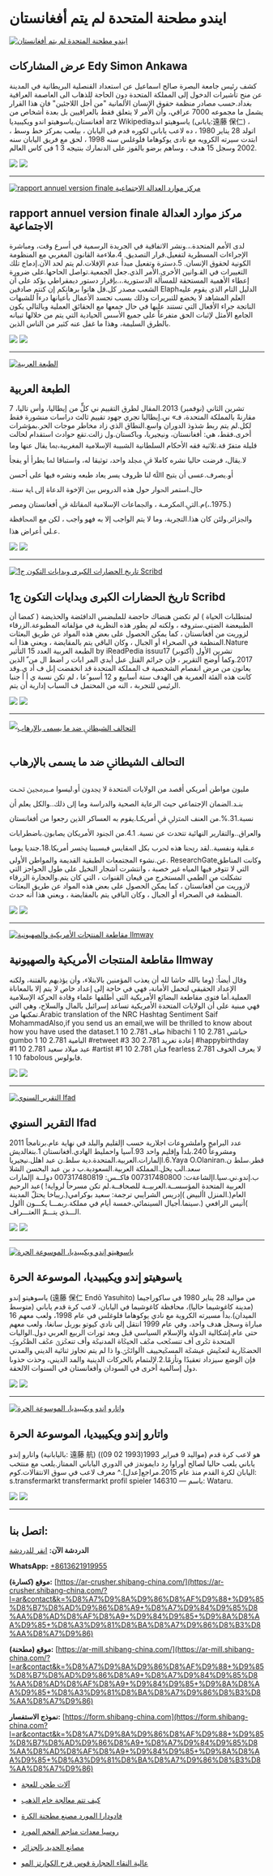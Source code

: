 # ايندو مطحنة المتحدة لم يتم أفغانستان

<a href="https://swt.shibang-china.com/?l=ar&img&k=%D8%A7%D9%8A%D9%86%D8%AF%D9%88+%D9%85%D8%B7%D8%AD%D9%86%D8%A9+%D8%A7%D9%84%D9%85%D8%AA%D8%AD%D8%AF%D8%A9+%D9%84%D9%85+%D9%8A%D8%AA%D9%85+%D8%A3%D9%81%D8%BA%D8%A7%D9%86%D8%B3%D8%AA%D8%A7%D9%86" target="_blank">![ايندو مطحنة المتحدة لم يتم أفغانستان](http://static.shibang-china.com/all-800x300/346.jpg)</a>

## عرض المشاركات Edy Simon Ankawa
كشف رئيس جامعة البصرة صالح اسماعيل عن استعداد القنصلية البريطانية في المدينة عن منح تأشيرات الدخول إلى المملكة المتحدة دون الحاجة للذهاب الى العاصمة العراقية بغداد.حسب مصادر منظمة حقوق الإنسان الألمانية &quot;من أجل اللاجئين&quot; فان هذا القرار يشمل ما مجموعه 7000 عراقي، وأن الأمر لا يتعلق فقط بالعراقيين بل بعدة أشخاص من أفغانستان.ياسوهيتو اندو ويكيبيديا arz Wikipediaياسوهيتو اندو (يابانى:遠藤 保仁) ، اتولد 28 يناير 1980 ، ده لاعب يابانى لكوره قدم فى اليابان ، بيلعب بمركز خط وسط ، ابتدت سيرته الكرويه مع نادى يوكوهاما فلوغلس سنه 1998 ، لحق مع فريق اليابان سنه 2002 وسجل 15 هدف ، وساهم برضو بالفوز على الدنمارك بنتيجه 3 1 فى كاس العالم.


<a href="https://whatsapp.shibangsoft.com/WhatsApp.php" target="_blank" title="WhatsApp">![](http://static.shibang-china.com/icon/whatsapp.png)</a> <a href="https://swt.shibang-china.com/?l=ar&icon&k=%D8%A7%D9%8A%D9%86%D8%AF%D9%88+%D9%85%D8%B7%D8%AD%D9%86%D8%A9+%D8%A7%D9%84%D9%85%D8%AA%D8%AD%D8%AF%D8%A9+%D9%84%D9%85+%D9%8A%D8%AA%D9%85+%D8%A3%D9%81%D8%BA%D8%A7%D9%86%D8%B3%D8%AA%D8%A7%D9%86" target="_blank">![](http://static.shibang-china.com/icon/chat-ar.png)</a>

---

<a href="https://swt.shibang-china.com/?l=ar&img&k=%D8%A7%D9%8A%D9%86%D8%AF%D9%88+%D9%85%D8%B7%D8%AD%D9%86%D8%A9+%D8%A7%D9%84%D9%85%D8%AA%D8%AD%D8%AF%D8%A9+%D9%84%D9%85+%D9%8A%D8%AA%D9%85+%D8%A3%D9%81%D8%BA%D8%A7%D9%86%D8%B3%D8%AA%D8%A7%D9%86" target="_blank">![rapport annuel version finale مركز موارد العدالة الاجتماعية](http://static.shibang-china.com/all-800x300/916.jpg)</a>

## rapport annuel version finale مركز موارد العدالة الاجتماعية
ﻟﺪﻯ ﺍﻷﻣﻢ ﺍﻟﻤﺘﺤﺪﺓ.،.ﻭﻧﺸﺮ ﺍﻻﺗﻔﺎﻗﻴﺔ ﻓﻲ ﺍﻟﺠﺮﻳﺪﺓ ﺍﻟﺮﺳﻤﻴﺔ ﻓﻲ ﺃﺳﺮﻉ ﻭﻗﺖ، ﻭﻣﺒﺎﺷﺮﺓ ﺍﻹﺟﺮﺍﺀﺍﺕ ﺍﻟﻤﺴﻄﺮﻳﺔ ﻟﺘﻔﻌﻴﻞ.ﻗﺮﺍﺭ ﺍﻟﺘﺼﺪﻳﻖ. 4.ﻣﻼﺀﻣﺔ ﺍﻟﻘﺎﻧﻮﻥ ﺍﻟﻤﻐﺮﺑﻲ ﻣﻊ ﺍﻟﻤﻨﻈﻮﻣﺔ ﺍﻟﻜﻮﻧﻴﺔ ﻟﺤﻘﻮﻕ ﺍﻹﻧﺴﺎﻥ. 5.ﺩﺳﺘﺮﺓ ﻭﺗﻔﻌﻴﻞ ﻣﺒﺪﺃ ﻋﺪﻡ ﺍﻹﻓﻼﺕ.ﻟﻢ ﻳﺘﻢ ﻟﺤﺪ ﺍﻵﻥ.ﺇﺩﻣﺎﺝ ﺗﻠﻚ ﺍﻟﺘﻐﻴﻴﺮﺍﺕ ﻓﻲ ﺍﻟﻘ.ﻮﺍﻧﻴﻦ ﺍﻷﺧﺮﻯ.ﺍﻷﻣﺮ ﺍﻟﺬﻱ.ﺟﻌﻞ ﺍﻟﺠﻤﻌﻴﺔ.ﺗﻮﺍﺻﻞ ﺍﻟﺤﺎﺣﻬﺎ.ﻋﻠﻰ ﺿﺮﻭﺭﺓ ﺇﻋﻄﺎﺀ ﺍﻷﻫﻤﻴﺔ ﺍﻟﻤﺴﺘﺤﻘﺔ ﻟﻠﻤﺴﺄﻟﺔ ﺍﻟﺪﺳﺘﻮﺭﻳﺔ.،.ﺑﺈﻗﺮﺍﺭ ﺩﺳﺘﻮﺭ ﺩﻳﻤﻘﺮﺍﻃﻲ ﻳﺆﻛﺪ ﻋﻠﻰ ﺃﻥ ﺍﻟﺸﻌﺐ ﻣﺼﺪﺭ ﻛﻞ.قل هاتوا برهانكم إن كنتم صادقين Elaphالدليل التام الذي يقوم عليه العلم المشاهد لا يخضع للتبريرات وذلك بسبب تجسد الأعمال بأعيانها درءاً للشبهات الناتجة جراء الأفعال التي تستند عليها في حال جمعها مع الحقائق العملية وبالتالي يكون الجامع الأمثل لإثبات الحق متفرعاً على جميع الأسس الحيادية التي يتم من خلالها تبيانه بالطرق السليمة، وهذا ما غفل عنه كثير من الناس الذين.


<a href="https://whatsapp.shibangsoft.com/WhatsApp.php" target="_blank" title="WhatsApp">![](http://static.shibang-china.com/icon/whatsapp.png)</a> <a href="https://swt.shibang-china.com/?l=ar&icon&k=%D8%A7%D9%8A%D9%86%D8%AF%D9%88+%D9%85%D8%B7%D8%AD%D9%86%D8%A9+%D8%A7%D9%84%D9%85%D8%AA%D8%AD%D8%AF%D8%A9+%D9%84%D9%85+%D9%8A%D8%AA%D9%85+%D8%A3%D9%81%D8%BA%D8%A7%D9%86%D8%B3%D8%AA%D8%A7%D9%86" target="_blank">![](http://static.shibang-china.com/icon/chat-ar.png)</a>

---

<a href="https://swt.shibang-china.com/?l=ar&img&k=%D8%A7%D9%8A%D9%86%D8%AF%D9%88+%D9%85%D8%B7%D8%AD%D9%86%D8%A9+%D8%A7%D9%84%D9%85%D8%AA%D8%AD%D8%AF%D8%A9+%D9%84%D9%85+%D9%8A%D8%AA%D9%85+%D8%A3%D9%81%D8%BA%D8%A7%D9%86%D8%B3%D8%AA%D8%A7%D9%86" target="_blank">![ﺍﻟﻄﺒﻌﺔ ﺍﻟﻌﺮﺑﻴﺔ](http://static.shibang-china.com/all-800x300/1152.jpg)</a>

## ﺍﻟﻄﺒﻌﺔ ﺍﻟﻌﺮﺑﻴﺔ
7 تشرين الثاني (نوفمبر) 2013.المقال لطرق التقييم ني كلٍّ من إيطاليا، وأس تاليا، مقارنةً بالمملكة المتحدة، فـ» ني.إيطاليا تجري جهود تقييم ثالث دراسات منشورة فقط لكل.لم يتم ربط شذوذ الدوران واسع.النطاق الذي زاد مخاطر موجات الحر.بمؤشرات أخرى.فقط، هي: أفغانستان، ونيجيريا، وباكستان.ول زالت.تقع حوادث استقدام لحالت قليلة متفرّ قة.ثلاثية فقه الأحكام السلطانية الشبيبة الإسلامية المغربية،ﲟﺎ ﻳﻘﺎﻝ ﻋﻨﻬﺎ ﻭﻣﺎ ﻻ.ﻳﻘﺎﻝ، ﻓﺮﺿﺖ ﺣﺎﻟﻴﺎ ﻧﺸﺮﻩ ﻛﺎﻣﻼ ﰲ ﳎﻠﺪ ﻭﺍﺣﺪ، ﺗﻮﺛﻴﻘﺎ ﻟﻪ، ﻭﺍﺳﺘﺒﺎﻗﺎ ﳌﺎ ﻳﻄﺮﺃ ﺃﻭ ﻳﻔﺠﺄ ﺃﻭ.ﻳﺼﺮﻑ.ﻋﺴﻰ ﺃﻥ ﻳﺘﻴﺢ ﺍﷲ ﻟﻨﺎ ﻇﺮﻭﻑ ﻳﺴﺮ ﻳﻌﺎﺩ ﻃﺒﻌﻪ ﻭﻧﺸﺮﻩ ﻓﻴﻬﺎ ﻋﻠﻰ ﺃﺣﺴﻦ ﺣﺎﻝ.ﺍﺳﺘﻤﺮ ﺍﳊﻮﺍﺭ ﺣﻮﻝ ﻫﺬﻩ ﺍﻟﺪﺭﻭﺱ ﺑﲔ ﺍﻹﺧﻮﺓ ﺍﻟﺪﻋﺎﺓ ﺇﱃ ﺎﻳﺔ ﺳﻨﺔ.(.1975.،)ﻡ.ﺍﻟﱵ.ﺍﳌﻜﺮﻣـﺔ ، ﻭﺍﳉﻤﺎﻋﺎﺕ ﺍﻹﺳﻼﻣﻴﺔ ﺍﳌﻘﺎﺗﻠﺔ ﰲ ﺃﻓﻐﺎﻧﺴﺘﺎﻥ ﻭﻣﺼﺮ ﻭﺍﳉﺰﺍﺋﺮ.ﻭﻟﺌﻦ ﻛﺎﻥ ﻫﺬﺍ.ﺍﻟﺘﺠﺮﺑﺔ، ﻭﻣﺎ ﻻ ﻳﺘﻢ ﺍﻟﻮﺍﺟﺐ ﺇﻻ ﺑﻪ ﻓﻬﻮ ﻭﺍﺟﺐ ، ﻟﻜﻦ ﻣﻊ ﺍﶈﺎﻓﻈﺔ ﻋ.ﻠﻰ ﺃﻋﺮﺍﺽ ﻫﺬﺍ.


<a href="https://whatsapp.shibangsoft.com/WhatsApp.php" target="_blank" title="WhatsApp">![](http://static.shibang-china.com/icon/whatsapp.png)</a> <a href="https://swt.shibang-china.com/?l=ar&icon&k=%D8%A7%D9%8A%D9%86%D8%AF%D9%88+%D9%85%D8%B7%D8%AD%D9%86%D8%A9+%D8%A7%D9%84%D9%85%D8%AA%D8%AD%D8%AF%D8%A9+%D9%84%D9%85+%D9%8A%D8%AA%D9%85+%D8%A3%D9%81%D8%BA%D8%A7%D9%86%D8%B3%D8%AA%D8%A7%D9%86" target="_blank">![](http://static.shibang-china.com/icon/chat-ar.png)</a>

---

<a href="https://swt.shibang-china.com/?l=ar&img&k=%D8%A7%D9%8A%D9%86%D8%AF%D9%88+%D9%85%D8%B7%D8%AD%D9%86%D8%A9+%D8%A7%D9%84%D9%85%D8%AA%D8%AD%D8%AF%D8%A9+%D9%84%D9%85+%D9%8A%D8%AA%D9%85+%D8%A3%D9%81%D8%BA%D8%A7%D9%86%D8%B3%D8%AA%D8%A7%D9%86" target="_blank">![تاريخ الحضارات الكبرى وبدايات التكون ج1 Scribd](http://static.shibang-china.com/all-800x300/1021.jpg)</a>

## تاريخ الحضارات الكبرى وبدايات التكون ج1 Scribd
لمتطلبات الحياة ) لم تكضن هنضاك حاجضة للملبضس الدافئضة والحذيضة ( كمضا أن الطبيعضة الضتي.ستروفه ، ولكنه لم يطور هذه النظرية في مؤلفاته المطبوعة.الزرقاء لزوريت من أفغانستان ، كما يمكن الحصول على بعض هذه المواد عن طريق البعثات المنظمة في الصحراء أو الجبال ، وكان الباقي يتم بالمقايضة ، ويعني هذا أنه.Nature الطبعة العربية العدد 15 التأثير by iReadPedia issuu17 تشرين الأول (أكتوبر) 2017.وكما أوضح التقرير ، فإن جرائم القتل عىل أيدي المر ابات ر اضط ال من ّ الذين يعانون من مرض انفصام الشخصية ف المملكة المتحدة قد انخفضت إىل ف أد ي.وقد كانت هذه الفئة العمرية هي الهدف ستة أسابيع و 12 أسبو ًعا ، لم تكن نسبة ي أ أ جنبا الرئيس للتجربة ، النه من المحتمل ف السباب إدارية أن يتم.


<a href="https://whatsapp.shibangsoft.com/WhatsApp.php" target="_blank" title="WhatsApp">![](http://static.shibang-china.com/icon/whatsapp.png)</a> <a href="https://swt.shibang-china.com/?l=ar&icon&k=%D8%A7%D9%8A%D9%86%D8%AF%D9%88+%D9%85%D8%B7%D8%AD%D9%86%D8%A9+%D8%A7%D9%84%D9%85%D8%AA%D8%AD%D8%AF%D8%A9+%D9%84%D9%85+%D9%8A%D8%AA%D9%85+%D8%A3%D9%81%D8%BA%D8%A7%D9%86%D8%B3%D8%AA%D8%A7%D9%86" target="_blank">![](http://static.shibang-china.com/icon/chat-ar.png)</a>

---

<a href="https://swt.shibang-china.com/?l=ar&img&k=%D8%A7%D9%8A%D9%86%D8%AF%D9%88+%D9%85%D8%B7%D8%AD%D9%86%D8%A9+%D8%A7%D9%84%D9%85%D8%AA%D8%AD%D8%AF%D8%A9+%D9%84%D9%85+%D9%8A%D8%AA%D9%85+%D8%A3%D9%81%D8%BA%D8%A7%D9%86%D8%B3%D8%AA%D8%A7%D9%86" target="_blank">![ﺍﻟﺘﺤﺎﻟﻒ ﺍﻟﺸﻴﻄﺎﱐ ﺿﺪ ﻣﺎ ﻳﺴﻤﻰ ﺑﺎﻹﺭﻫﺎﺏ](http://static.shibang-china.com/all-800x300/450.jpg)</a>

## ﺍﻟﺘﺤﺎﻟﻒ ﺍﻟﺸﻴﻄﺎﱐ ﺿﺪ ﻣﺎ ﻳﺴﻤﻰ ﺑﺎﻹﺭﻫﺎﺏ
ﻣﻠﻴﻮﻥ ﻣﻮﺍﻃﻦ ﺃﻣﺮﻳﻜﻲ ﺃﻗﺼﺪ ﻣﻦ ﺍﻟﻮﻻﻳﺎﺕ ﺍﳌﺘﺤﺪﺓ ﻻ ﳚﺪﻭﻥ ﺃﻭ.ﻟﻴﺴﻮﺍ ﻣـﱪﳎﲔ ﲢـﺖ ﺑﻨـﺪ.ﺍﻟﻀﻤﺎﻥ ﺍﻹﺟﺘﻤﺎﻋﻲ ﺣﻴﺚ ﺍﻟﺮﻋﺎﻳﺔ ﺍﻟﺼﺤﻴﺔ ﻭﺍﻟﺪﺭﺍﺳﺔ ﻭﻣﺎ ﺇﱃ ﺫﻟﻚ..ﻭﺍﻟﻜﻞ ﻳﻌﻠﻢ ﺃﻥ ﻧﺴﺒﺔ.31.%.ﻣﻦ ﺍﻟﻌﻨﻒ ﺍﳌﱰﱄ ﰲ ﺃﻣﺮﻳﻜـﺎ.ﻳﻘﻮﻡ ﺑﻪ ﺍﻟﻌﺴﺎﻛﺮ ﺍﻟﺬﻳﻦ ﺭﺟﻌﻮﺍ ﻣﻦ ﺃﻓﻐﺎﻧﺴﺘﺎﻥ ﻭﺍﻟﻌﺮﺍﻕ..ﻭﺍﻟﺘﻘﺎﺭﻳﺮ ﺍﻟﻨﻬﺎﺋﻴﺔ ﺗﺘﺤﺪﺙ ﻋﻦ ﻧﺴﺒﺔ. 4.1.ﻣﻦ ﺍﳉﻨﻮﺩ ﺍﻷﻣﺮﻳﻜﺎﻥ ﻳﺼﺎﺑﻮﻥ.ﺑﺎﺿﻄﺮﺍﺑﺎﺕ ﻋ.ﻘﻠﻴﺔ ﻭﻧﻔﺴﻴﺔ..ﻟﻘﺪ ﺭﲝﻨﺎ ﻫﺬﻩ ﳊﺮﺏ ﺑﻜﻞ ﺍﳌﻘﺎﻳﺲ ﻓﺒﺴﺒﺒﻨﺎ ﳜﺴﺮ ﺃﻣﺮﻳﻜﺎ.18.ﺟﻨﺪﻳﺎ ﻳﻮﻣﻴﺎ ﻋﻦ.نشوء المجتمعات الطبقية القديمة والمواطن الأولى. ResearchGateوكانت المناطق التي لا تتوفر فيها المياه غير خصبة ، وانتشرت أشجار النخيل على طول الحواجز التي تشكلت من الطمي المستخرج من قيعان القنوات ، التي كان يتم.والحجارة الزرقاء لازوريت من أفغانستان ، كما يمكن الحصول على بعض هذه المواد عن طريق البعثات المنظمة في الصحراء أو الجبال ، وكان الباقي يتم بالمقايضة ، ويعني هذا أنه حدث.


<a href="https://whatsapp.shibangsoft.com/WhatsApp.php" target="_blank" title="WhatsApp">![](http://static.shibang-china.com/icon/whatsapp.png)</a> <a href="https://swt.shibang-china.com/?l=ar&icon&k=%D8%A7%D9%8A%D9%86%D8%AF%D9%88+%D9%85%D8%B7%D8%AD%D9%86%D8%A9+%D8%A7%D9%84%D9%85%D8%AA%D8%AD%D8%AF%D8%A9+%D9%84%D9%85+%D9%8A%D8%AA%D9%85+%D8%A3%D9%81%D8%BA%D8%A7%D9%86%D8%B3%D8%AA%D8%A7%D9%86" target="_blank">![](http://static.shibang-china.com/icon/chat-ar.png)</a>

---

<a href="https://swt.shibang-china.com/?l=ar&img&k=%D8%A7%D9%8A%D9%86%D8%AF%D9%88+%D9%85%D8%B7%D8%AD%D9%86%D8%A9+%D8%A7%D9%84%D9%85%D8%AA%D8%AD%D8%AF%D8%A9+%D9%84%D9%85+%D9%8A%D8%AA%D9%85+%D8%A3%D9%81%D8%BA%D8%A7%D9%86%D8%B3%D8%AA%D8%A7%D9%86" target="_blank">![مقاطعة المنتجات الأمريكية والصهيونية Ilmway](http://static.shibang-china.com/all-800x300/655.jpg)</a>

## مقاطعة المنتجات الأمريكية والصهيونية Ilmway
وقال أيضاً: (وما بالله حاشا لله أن يعذب المؤمنين بالابتلاء، وأن يؤذيهم بالفتنة، ولكنه الإعداد الحقيقي لتحمل الأمانة، فهي في حاجة إلى إعداد خاص لا يتم إلا بالمعاناة العملية.أما فتوى مقاطعة البضائع الأمريكية التي أطلقها علماء وقادة الحركة الإسلامية فهي مبنية على أن الولايات المتحدة الأمريكية تساعد إسرائيل بالمال والسلاح، وهي التي تمكنها من.Arabic translation of the NRC Hashtag Sentiment Saif MohammadAlso,if you send us an email,we will be thrilled to know about how you have used the dataset.صاف 2.781 10 1 hibachi حباشي 2.781 10 1 gumbo البامية 2.781 10 1 #retweet #إعادة تغريد 2.781 30 3 #happybirthday #عيد ميلاد سعيد 2.781 10 1 #artist #فنان 2.781 10 1 fearless لا يعرف الخوف 2.781 10 1 fabolous فابولوس.


<a href="https://whatsapp.shibangsoft.com/WhatsApp.php" target="_blank" title="WhatsApp">![](http://static.shibang-china.com/icon/whatsapp.png)</a> <a href="https://swt.shibang-china.com/?l=ar&icon&k=%D8%A7%D9%8A%D9%86%D8%AF%D9%88+%D9%85%D8%B7%D8%AD%D9%86%D8%A9+%D8%A7%D9%84%D9%85%D8%AA%D8%AD%D8%AF%D8%A9+%D9%84%D9%85+%D9%8A%D8%AA%D9%85+%D8%A3%D9%81%D8%BA%D8%A7%D9%86%D8%B3%D8%AA%D8%A7%D9%86" target="_blank">![](http://static.shibang-china.com/icon/chat-ar.png)</a>

---

<a href="https://swt.shibang-china.com/?l=ar&img&k=%D8%A7%D9%8A%D9%86%D8%AF%D9%88+%D9%85%D8%B7%D8%AD%D9%86%D8%A9+%D8%A7%D9%84%D9%85%D8%AA%D8%AD%D8%AF%D8%A9+%D9%84%D9%85+%D9%8A%D8%AA%D9%85+%D8%A3%D9%81%D8%BA%D8%A7%D9%86%D8%B3%D8%AA%D8%A7%D9%86" target="_blank">![التقرير السنوي Ifad](http://static.shibang-china.com/all-800x300/1127.jpg)</a>

## التقرير السنوي Ifad
2011 عدد البرامج واملشروعات اجلارية حسب اإلقليم والبلد في نهاية عام.برنامجاً ومشروعاً 240.بلداً وإقليم واحد 93.آسيا واحمليط الهادي.أفغانستان 1.بنغالديش 6.اإلمارات.العربية.المتحدة.دية سلط.ن عبد اهلل.نيجيريا.Yaya O.Olaniran.قطر.سلط ن سعد.الب يخل.المملكة العربية.السعودية.ب د بن عبد البحسن الشلا ب.إندو.ني.سيا.اإلشاعةت: 007317480800 فاكــس: 007317480819 دولــة اإلمارات العربية المتحدة المؤسســة.العربيــة للصحافــة.لم تكن مسرحاً لرواية! )عبد الرحيم العام(.المنزل األبيض )إدريس الشرايبي ترجمة: سعيد بوكرامي(.ريباخا يحتلّ المدينة )أنيس الرافعي (.سينما.أجيال السينمائي.خمسة أيام في مملكة.ربمـــا يكـــون األول الـــذي يتـــمّ االعتـــراف.


<a href="https://whatsapp.shibangsoft.com/WhatsApp.php" target="_blank" title="WhatsApp">![](http://static.shibang-china.com/icon/whatsapp.png)</a> <a href="https://swt.shibang-china.com/?l=ar&icon&k=%D8%A7%D9%8A%D9%86%D8%AF%D9%88+%D9%85%D8%B7%D8%AD%D9%86%D8%A9+%D8%A7%D9%84%D9%85%D8%AA%D8%AD%D8%AF%D8%A9+%D9%84%D9%85+%D9%8A%D8%AA%D9%85+%D8%A3%D9%81%D8%BA%D8%A7%D9%86%D8%B3%D8%AA%D8%A7%D9%86" target="_blank">![](http://static.shibang-china.com/icon/chat-ar.png)</a>

---

<a href="https://swt.shibang-china.com/?l=ar&img&k=%D8%A7%D9%8A%D9%86%D8%AF%D9%88+%D9%85%D8%B7%D8%AD%D9%86%D8%A9+%D8%A7%D9%84%D9%85%D8%AA%D8%AD%D8%AF%D8%A9+%D9%84%D9%85+%D9%8A%D8%AA%D9%85+%D8%A3%D9%81%D8%BA%D8%A7%D9%86%D8%B3%D8%AA%D8%A7%D9%86" target="_blank">![ياسوهيتو إندو ويكيبيديا، الموسوعة الحرة](http://static.shibang-china.com/all-800x300/800.jpg)</a>

## ياسوهيتو إندو ويكيبيديا، الموسوعة الحرة
ياسوهيتو إندو (遠藤 保仁 Endō Yasuhito) من مواليد 28 يناير 1980 في ساكوراجيما (مدينة كاغوشيما حاليا)، محافظة كاغوشيما في اليابان، لاعب كرة قدم ياباني (متوسط الميدان).بدأ مسيرته الكروية مع نادي يوكوهاما فلوغلس في عام 1998، ولعب معهم 16 مباراة وسجل هدف واحد، وفي عام 1999 انتقل إلى نادي كيوتو بوربل سانغا، ولعب معهم حتى عام.إشكالية الدولة والإسلام السياسي قبل وبعد ثورات الربيع العربي دول.الواليات المتحدة تػرى أف تنسػحب مػف الحيػاة المدنيػة وأف تنعػزؿ عػف الظػروؼ الحضػارية لتعػيش عيشػة المسػيحييف األوائػؿ.وا ذا لم يتم تجاوز ثنائية الديني والمدني فإن الوضع سيزداد تعقيدًا وتأزمًا.2.لإلىتمام بالحركات الدينية والمد الديني، وحذت حذوىا دول إسالمية أخرى في السودان وأفغانستان في السنوات الالحقة.


<a href="https://whatsapp.shibangsoft.com/WhatsApp.php" target="_blank" title="WhatsApp">![](http://static.shibang-china.com/icon/whatsapp.png)</a> <a href="https://swt.shibang-china.com/?l=ar&icon&k=%D8%A7%D9%8A%D9%86%D8%AF%D9%88+%D9%85%D8%B7%D8%AD%D9%86%D8%A9+%D8%A7%D9%84%D9%85%D8%AA%D8%AD%D8%AF%D8%A9+%D9%84%D9%85+%D9%8A%D8%AA%D9%85+%D8%A3%D9%81%D8%BA%D8%A7%D9%86%D8%B3%D8%AA%D8%A7%D9%86" target="_blank">![](http://static.shibang-china.com/icon/chat-ar.png)</a>

---

<a href="https://swt.shibang-china.com/?l=ar&img&k=%D8%A7%D9%8A%D9%86%D8%AF%D9%88+%D9%85%D8%B7%D8%AD%D9%86%D8%A9+%D8%A7%D9%84%D9%85%D8%AA%D8%AD%D8%AF%D8%A9+%D9%84%D9%85+%D9%8A%D8%AA%D9%85+%D8%A3%D9%81%D8%BA%D8%A7%D9%86%D8%B3%D8%AA%D8%A7%D9%86" target="_blank">![واتارو إندو ويكيبيديا، الموسوعة الحرة](http://static.shibang-china.com/all-800x300/365.jpg)</a>

## واتارو إندو ويكيبيديا، الموسوعة الحرة
واتارو إندو (باليابانية: 遠藤 航) (مواليد 9 فبراير 1993(1993 02 09)) هو لاعب كرة قدم ياباني يلعب حاليا لصالح أوراوا رد دايموندز في الدوري الياباني الممتاز.يلعب مع منتخب اليابان لكرة القدم منذ عام 2015.مراجع[عدل].^ معرف لاعب في سوق الانتقالات.كوم: s.transfermarkt transfermarkt profil spieler 146310 — باسم: Wataru.

<a href="https://whatsapp.shibangsoft.com/WhatsApp.php" target="_blank" title="WhatsApp">![](http://static.shibang-china.com/icon/whatsapp.png)</a> <a href="https://swt.shibang-china.com/?l=ar&icon&k=%D8%A7%D9%8A%D9%86%D8%AF%D9%88+%D9%85%D8%B7%D8%AD%D9%86%D8%A9+%D8%A7%D9%84%D9%85%D8%AA%D8%AD%D8%AF%D8%A9+%D9%84%D9%85+%D9%8A%D8%AA%D9%85+%D8%A3%D9%81%D8%BA%D8%A7%D9%86%D8%B3%D8%AA%D8%A7%D9%86" target="_blank">![](http://static.shibang-china.com/icon/chat-ar.png)</a>

---
## اتصل بنا:

**الدردشة الآن:** [انقر للدردشة](https://swt.shibang-china.com?l=ar&contact&k=%D8%A7%D9%8A%D9%86%D8%AF%D9%88+%D9%85%D8%B7%D8%AD%D9%86%D8%A9+%D8%A7%D9%84%D9%85%D8%AA%D8%AD%D8%AF%D8%A9+%D9%84%D9%85+%D9%8A%D8%AA%D9%85+%D8%A3%D9%81%D8%BA%D8%A7%D9%86%D8%B3%D8%AA%D8%A7%D9%86)

**WhatsApp:**  [+8613621919955](https://whatsapp.shibangsoft.com/WhatsApp.php)

**موقع (كسارة):** [https://ar-crusher.shibang-china.com/](https://ar-crusher.shibang-china.com/?l=ar&contact&k=%D8%A7%D9%8A%D9%86%D8%AF%D9%88+%D9%85%D8%B7%D8%AD%D9%86%D8%A9+%D8%A7%D9%84%D9%85%D8%AA%D8%AD%D8%AF%D8%A9+%D9%84%D9%85+%D9%8A%D8%AA%D9%85+%D8%A3%D9%81%D8%BA%D8%A7%D9%86%D8%B3%D8%AA%D8%A7%D9%86)

**موقع (مطحنة):** [https://ar-mill.shibang-china.com/](https://ar-mill.shibang-china.com/?l=ar&contact&k=%D8%A7%D9%8A%D9%86%D8%AF%D9%88+%D9%85%D8%B7%D8%AD%D9%86%D8%A9+%D8%A7%D9%84%D9%85%D8%AA%D8%AD%D8%AF%D8%A9+%D9%84%D9%85+%D9%8A%D8%AA%D9%85+%D8%A3%D9%81%D8%BA%D8%A7%D9%86%D8%B3%D8%AA%D8%A7%D9%86)

**نموذج الاستفسار:** [https://form.shibang-china.com](https://form.shibang-china.com?l=ar&contact&k=%D8%A7%D9%8A%D9%86%D8%AF%D9%88+%D9%85%D8%B7%D8%AD%D9%86%D8%A9+%D8%A7%D9%84%D9%85%D8%AA%D8%AD%D8%AF%D8%A9+%D9%84%D9%85+%D9%8A%D8%AA%D9%85+%D8%A3%D9%81%D8%BA%D8%A7%D9%86%D8%B3%D8%AA%D8%A7%D9%86)

* [آلات طحن للعجة](../21/%D8%A2%D9%84%D8%A7%D8%AA%20%D8%B7%D8%AD%D9%86%20%D9%84%D9%84%D8%B9%D8%AC%D8%A9.md)

* [كيف تتم معالجة خام الذهب](../22/%D9%83%D9%8A%D9%81%20%D8%AA%D8%AA%D9%85%20%D9%85%D8%B9%D8%A7%D9%84%D8%AC%D8%A9%20%D8%AE%D8%A7%D9%85%20%D8%A7%D9%84%D8%B0%D9%87%D8%A8.md)

* [فادودارا المورد مصنع مطحنة الكرة](../23/%D9%81%D8%A7%D8%AF%D9%88%D8%AF%D8%A7%D8%B1%D8%A7%20%D8%A7%D9%84%D9%85%D9%88%D8%B1%D8%AF%20%D9%85%D8%B5%D9%86%D8%B9%20%D9%85%D8%B7%D8%AD%D9%86%D8%A9%20%D8%A7%D9%84%D9%83%D8%B1%D8%A9.md)

* [روسيا معدات مناجم الفحم المورد](../23/%D8%B1%D9%88%D8%B3%D9%8A%D8%A7%20%D9%85%D8%B9%D8%AF%D8%A7%D8%AA%20%D9%85%D9%86%D8%A7%D8%AC%D9%85%20%D8%A7%D9%84%D9%81%D8%AD%D9%85%20%D8%A7%D9%84%D9%85%D9%88%D8%B1%D8%AF.md)

* [مصانع الحديد بالجزائر](../21/%D9%85%D8%B5%D8%A7%D9%86%D8%B9%20%D8%A7%D9%84%D8%AD%D8%AF%D9%8A%D8%AF%20%D8%A8%D8%A7%D9%84%D8%AC%D8%B2%D8%A7%D8%A6%D8%B1.md)

* [عالية النقاء الحجارة قوس قزح الكوارتز المو](../23/%D8%B9%D8%A7%D9%84%D9%8A%D8%A9%20%D8%A7%D9%84%D9%86%D9%82%D8%A7%D8%A1%20%D8%A7%D9%84%D8%AD%D8%AC%D8%A7%D8%B1%D8%A9%20%D9%82%D9%88%D8%B3%20%D9%82%D8%B2%D8%AD%20%D8%A7%D9%84%D9%83%D9%88%D8%A7%D8%B1%D8%AA%D8%B2%20%D8%A7%D9%84%D9%85%D9%88.md)